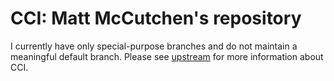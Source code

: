 # CCI: Matt McCutchen's repository

I currently have only special-purpose branches and do not maintain a meaningful
default branch.  Please see
[upstream](https://github.com/Microsoft/cci/) for more information about CCI.
